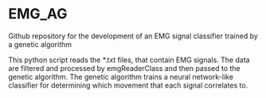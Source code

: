 # EMG_AG
Github repository for the development of an EMG signal classifier trained by a genetic algorithm

This python script reads the *.txt files, that contain EMG signals. The data are filtered and processed by emgReaderClass and then passed to the genetic algorithm. The genetic algorithm trains a neural network-like classifier for determining which movement that each signal correlates to.

